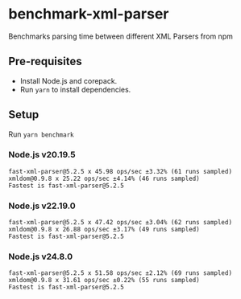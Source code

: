 # benchmark-xml-parser

Benchmarks parsing time between different XML Parsers from npm

## Pre-requisites

- Install Node.js and corepack.
- Run `yarn` to install dependencies.

## Setup

Run `yarn benchmark`

### Node.js v20.19.5

```console
fast-xml-parser@5.2.5 x 45.98 ops/sec ±3.32% (61 runs sampled)
xmldom@0.9.8 x 25.22 ops/sec ±4.14% (46 runs sampled)
Fastest is fast-xml-parser@5.2.5
```

### Node.js v22.19.0

```console
fast-xml-parser@5.2.5 x 47.42 ops/sec ±3.04% (62 runs sampled)
xmldom@0.9.8 x 26.88 ops/sec ±3.17% (49 runs sampled)
Fastest is fast-xml-parser@5.2.5
```

### Node.js v24.8.0

```console
fast-xml-parser@5.2.5 x 51.58 ops/sec ±2.12% (69 runs sampled)
xmldom@0.9.8 x 31.61 ops/sec ±0.22% (55 runs sampled)
Fastest is fast-xml-parser@5.2.5
```
